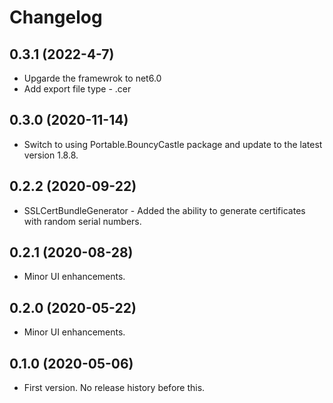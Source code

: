 ﻿# Changelog

## 0.3.1 (2022-4-7)

- Upgarde the framewrok to net6.0
- Add export file type - .cer

## 0.3.0 (2020-11-14)

- Switch to using Portable.BouncyCastle package and update to the latest version 1.8.8.

## 0.2.2 (2020-09-22)

- SSLCertBundleGenerator - Added the ability to generate certificates with random serial numbers.

## 0.2.1 (2020-08-28)

- Minor UI enhancements.

## 0.2.0 (2020-05-22)

- Minor UI enhancements.

## 0.1.0 (2020-05-06)

- First version. No release history before this.